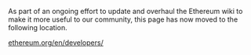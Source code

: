 As part of an ongoing effort to update and overhaul the Ethereum wiki to make it more useful to our community, this page has now moved to the following location.

[ethereum.org/en/developers/](https://ethereum.org/en/developers/)